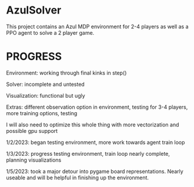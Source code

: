 # AzulSolver
This project contains an Azul MDP environment for 2-4 players as well as a PPO agent to solve a 2 player game.


<h1> PROGRESS </h1>

<p> Environment: working through final kinks in step() </p>
<p> Solver: incomplete and untested </p>
<p> Visualization: functional but ugly </p>
<p> Extras: different observation option in environment, testing for 3-4 players, more training options, testing </p>
<p> I will also need to optimize this whole thing with more vectorization and possible gpu support </p>

<p> 1/2/2023: began testing environment, more work towards agent train loop </p>
<p> 1/3/2023: progress testing environment, train loop nearly complete, planning visualizations </p>
<p> 1/5/2023: took a major detour into pygame board representations. Nearly useable and will be helpful in finishing up the environment.</p>
